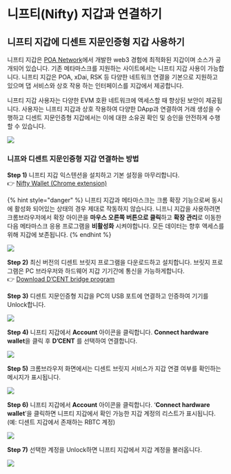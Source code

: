 # 니프티(Nifty) 지갑과 연결하기

## 니프티 지갑에 디센트 지문인증형 지갑 사용하기

니프티 지갑은 [POA Network](https://www.poa.network/)에서 개발한 web3 경험에 최적화된 지갑이며 소스가 공개되어 있습니다. 기존 메타마스크를 지원하는 사이트에서는 니프티 지갑 사용이 가능합니다. 니프티 지갑은 POA, xDai, RSK 등 다양한 네트워크 연결을 기본으로 지원하고 있으며 댑 서비스와 상호 작용 하는 인터페이스를 지갑에서 제공합니다.

니프티 지갑 사용자는 다양한 EVM 호환 네트워크에 액세스할 때 향상된 보안이 제공됩니다. 사용자는 니프티 지갑과 상호 작용하여 다양한 DApp과 연결하여 거래 생성을 수행하고 디센트 지문인증형 지갑에서는 이에 대한 소유권 확인 및 승인을 안전하게 수행할 수 있습니다.

![](https://miro.medium.com/max/700/1\*7BPJU1e1iF2u9va\_FcMNMw.png)

### 니프와 디센트 지문인증형 지갑 연결하는 방법 &#x20;

**Step 1)** 니프티 지갑 익스텐션을 설치하고 기본 설정을 마무리합니다.\
👉 [Nifty Wallet (Chrome extension)](https://chrome.google.com/webstore/detail/nifty-wallet/jbdaocneiiinmjbjlgalhcelgbejmnid)

{% hint style="danger" %}
니프티 지갑과 메타마스크는 크롬 확장 기능으로써 동시에 활성화 되어있는 상태의 경우 제대로 작동하지 않습니다. 니프니 지갑을 사용하려면 크롬브라우저에서 확장 아이콘을 **마우스 오른쪽 버튼으로 클릭**하고 **확장 관리**로 이동한 다음 메타마스크 응용 프로그램을 **비활성화** 시켜야합니다. 모든 데이터는 향후 액세스를 위해 지갑에 보존됩니다.
{% endhint %}

![](https://miro.medium.com/max/700/1\*oDCcukP6k9tHgFVb9JZiDA.png)

**Step 2)** 최신 버전의 디센트 브릿지 프로그램을 다운로드하고 설치합니다. 브릿지 프로그램은 PC 브라우저와 하드웨어 지갑 기기간에 통신을 가능하게합니다.\
👉 [Download D’CENT bridge program](https://bridge.dcentwallet.com/v2/download)

**Step 3)** 디센트 지문인증형 지갑을 PC의 USB 포트에 연결하고 인증하여 기기를 Unlock합니다.

![](https://miro.medium.com/max/700/1\*xJjQuZwJ-u8LxuFKs4cvSw.png)

**Step 4)** 니프티 지갑에서 **Account** 아이콘을 클릭합니다. **Connect hardware wallet**을 클릭 후 **D’CENT** 를 선택하여 연결합니다.

![](https://miro.medium.com/max/700/1\*9dAi-uQ72c0XNxRUtRGw6g.png)

**Step 5)** 크롬브라우저 화면에서는 디센트 브릿지 서비스가 지갑 연결 여부를 확인하는 메시지가 표시됩니다.

![](https://miro.medium.com/max/700/1\*wP-F\_fgqUI8ytyLbckhb7w.png)

**Step 6)** 니프티 지갑에서 **Account** 아이콘을 클릭합니다. ‘**Connect hardware wallet**’을 클릭하면 니프티 지갑에서 확인 가능한 지갑 계정의 리스트가 표시됩니다. (예: 디센트 지갑에서 존재하는 RBTC 계정)

![](https://miro.medium.com/max/700/1\*2S3toWL57EeaTSN\_kMgyNw.png)

**Step 7)** 선택한 계정을 Unlock하면 니프티 지갑에서 지갑 계정을 불러옵니다.

![](https://miro.medium.com/max/700/1\*tXd\_kKpuOBtaHhjoC9zaTw.png)
